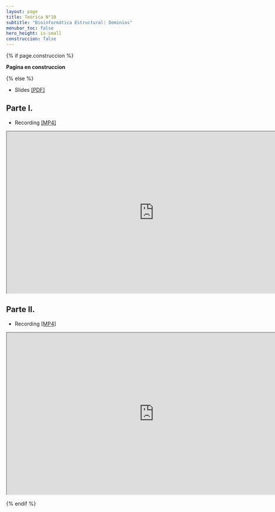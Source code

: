 ```yaml
---
layout: page
title: Teórica N°10
subtitle: "Bioinformática Estructural: Dominios"
menubar_toc: false
hero_height: is-small
construccion: false
---
```


{% if page.construccion %}

**Pagina en construccion**

{% else %}

- Slides [[PDF]](https://drive.google.com/file/d/1mCAsFrEe5sEtuRRr2ypnX_3VVpg7S7zA/view?usp=sharing)

## Parte I.

- Recording [[MP4]](https://drive.google.com/file/d/1aNTIjNegyQ6EHHV50AVoxe0Ea7Xz4ZZR/view?usp=sharing)

<iframe src="https://drive.google.com/file/d/1aNTIjNegyQ6EHHV50AVoxe0Ea7Xz4ZZR/preview" width="800" height="440"></iframe>

## Parte II.

- Recording [[MP4]](https://drive.google.com/file/d/1i-8mXFkXp3Iw_Ri3LUulqkIO2SZFh_FW/view?usp=sharing)

<iframe src="https://drive.google.com/file/d/1i-8mXFkXp3Iw_Ri3LUulqkIO2SZFh_FW/preview" width="800" height="440"></iframe>

{% endif %}